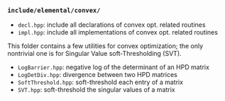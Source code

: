 ### `include/elemental/convex/`

- `decl.hpp`: include all declarations of convex opt. related routines
- `impl.hpp`: include all implementations of convex opt. related routines

This folder contains a few utilities for convex optimization; the only 
nontrivial one is for Singular Value soft-Thresholding (SVT).

-  `LogBarrier.hpp`: negative log of the determinant of an HPD matrix
-  `LogDetDiv.hpp`: divergence between two HPD matrices
-  `SoftThreshold.hpp`: soft-threshold each entry of a matrix
-  `SVT.hpp`: soft-threshold the singular values of a matrix
